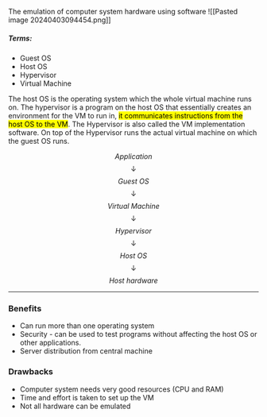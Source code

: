 The emulation of computer system hardware using software
![[Pasted image 20240403094454.png]]

##### Terms:
- Guest OS
- Host OS
- Hypervisor
- Virtual Machine

The host OS is the operating system which the whole virtual machine runs on. The hypervisor is a program on the host OS that essentially creates an environment for the VM to run in, <mark class="hltr-green">it communicates instructions from the host OS to the VM</mark>. The Hypervisor is also called the VM implementation software. On top of the Hypervisor runs the actual virtual machine on which the guest OS runs.

$$ Application$$
$$\downarrow$$
$$Guest\ OS$$
$$\downarrow$$
$$Virtual\ Machine$$
$$\downarrow$$
$$Hypervisor$$
$$\downarrow$$
$$Host\ OS$$
$$\downarrow$$
$$Host\ hardware$$
____
### Benefits
- Can run more than one operating system
- Security - can be used to test programs without affecting the host OS or other applications.
- Server distribution from central machine

### Drawbacks
- Computer system needs very good resources (CPU and RAM)
- Time and effort is taken to set up the VM
- Not all hardware can be emulated


